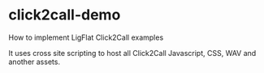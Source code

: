 click2call-demo
===============

How to implement LigFlat Click2Call examples

It uses cross site scripting to host all Click2Call Javascript, CSS, WAV and another assets.
